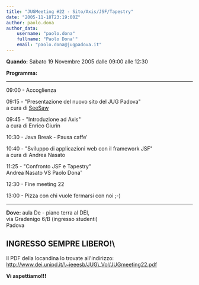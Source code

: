 ```yaml
---
title: "JUGMeeting #22 - Sito/Axis/JSF/Tapestry"
date: "2005-11-18T23:19:00Z"
author: paolo.dona
author_data:
    username: "paolo.dona"
    fullname: "Paolo Dona'"
    email: "paolo.dona@jugpadova.it"
---
```


**Quando:** Sabato 19 Novembre 2005 dalle 09:00 alle 12:30

**Programma:**

  ------- ---- ------------------------------------------------------
  09:00   \-   Accoglienza

  09:15   \-   "Presentazione del nuovo sito del JUG Padova"\
               a cura di [SeeSaw](www.seesaw.it)

  09:45   \-   "Introduzione ad Axis"\
               a cura di Enrico Giurin

  10:30   \-   Java Break - Pausa caffe'

  10:40   \-   "Sviluppo di applicazioni web con il framework JSF"\
               a cura di Andrea Nasato

  11:25   \-   "Confronto JSF e Tapestry"\
               Andrea Nasato VS Paolo Dona'

  12:30   \-   Fine meeting 22

  13:00   \-   Pizza con chi vuole fermarsi con noi ;-)
  ------- ---- ------------------------------------------------------

**Dove:** aula De - piano terra al DEI,\
via Gradenigo 6/B (ingresso studenti)\
Padova

INGRESSO SEMPRE LIBERO!\
----

Il PDF della locandina lo trovate all'indirizzo:\
http://www.dei.unipd.it/\~ieeesb/JUG\_Vol/JUGmeeting22.pdf

**Vi aspettiamo!!!**
